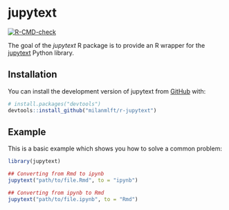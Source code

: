 
# jupytext

<!-- badges: start -->
[![R-CMD-check](https://github.com/milanmlft/r-jupytext/actions/workflows/R-CMD-check.yaml/badge.svg)](https://github.com/milanmlft/r-jupytext/actions/workflows/R-CMD-check.yaml)
<!-- badges: end -->

The goal of the *jupytext* R package is to provide an R wrapper for the
[jupytext](https://github.com/mwouts/jupytext) Python library.

## Installation

You can install the development version of jupytext from [GitHub](https://github.com/) with:

``` r
# install.packages("devtools")
devtools::install_github("milanmlft/r-jupytext")
```

## Example

This is a basic example which shows you how to solve a common problem:

``` r
library(jupytext)

## Converting from Rmd to ipynb
jupytext("path/to/file.Rmd", to = "ipynb")

## Converting from ipynb to Rmd
jupytext("path/to/file.ipynb", to = "Rmd")
```
